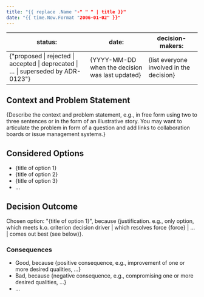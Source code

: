 ```yaml
---
title: "{{ replace .Name "-" " " | title }}"
date: "{{ time.Now.Format "2006-01-02" }}"
---
```



| status: | date: | decision-makers: |
| --- | --- | --- |
| {"proposed \| rejected \| accepted \| deprecated \| … \| superseded by ADR-0123"} | {YYYY-MM-DD when the decision was last updated} | {list everyone involved in the decision} |

## Context and Problem Statement

{Describe the context and problem statement, e.g., in free form using two to three sentences or in the form of an illustrative story. You may want to articulate the problem in form of a question and add links to collaboration boards or issue management systems.}

## Considered Options

* {title of option 1}
* {title of option 2}
* {title of option 3}
* … <!-- numbers of options can vary -->

## Decision Outcome

Chosen option: "{title of option 1}", because {justification. e.g., only option, which meets k.o. criterion decision driver | which resolves force {force} | … | comes out best (see below)}.

<!-- This is an optional element. Feel free to remove. -->
### Consequences

* Good, because {positive consequence, e.g., improvement of one or more desired qualities, …}
* Bad, because {negative consequence, e.g., compromising one or more desired qualities, …}
* … <!-- numbers of consequences can vary -->
